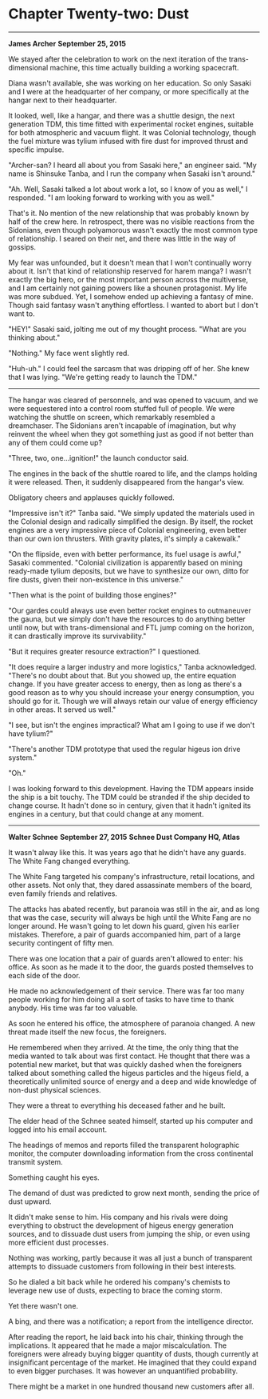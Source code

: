 # **Chapter Twenty-two: Dust**

***
**James Archer**
**September 25, 2015**

We stayed after the celebration to work on the next iteration of the trans-dimensional machine, this time actually building a working spacecraft.

Diana wasn't available, she was working on her education. So only Sasaki and I were at the headquarter of her company, or more specifically at the hangar next to their headquarter.

It looked, well, like a hangar, and there was a shuttle design, the next generation TDM, this time fitted with experimental rocket engines, suitable for both atmospheric and vacuum flight. It was Colonial technology, though the fuel mixture was tylium infused with fire dust for improved thrust and specific impulse.

"Archer-san? I heard all about you from Sasaki here," an engineer said. "My name is
Shinsuke Tanba, and I run the company when Sasaki isn't around."

"Ah. Well, Sasaki talked a lot about work a lot, so I know of you as well," I responded. "I am looking forward to working with you as well."

That's it. No mention of the new relationship that was probably known by half of the crew here. In retrospect, there was no visible reactions from the Sidonians, even though polyamorous wasn't exactly the most common type of relationship. I seared on their net, and there was little in the way of gossips.

My fear was unfounded, but it doesn't mean that I won't continually worry about it. Isn't that kind of relationship reserved for harem manga? I wasn't exactly the big hero, or the most important person across the multiverse, and I am certainly not gaining powers like a shounen protagonist. My life was more subdued. Yet, I somehow ended up achieving a fantasy of mine. Though said fantasy wasn't anything effortless. I wanted to abort but I don't want to.

"HEY!" Sasaki said, jolting me out of my thought process. "What are you thinking about."

"Nothing." My face went slightly red.

"Huh-uh." I could feel the sarcasm that was dripping off of her. She knew that I was lying. "We're getting ready to launch the TDM."

***

The hangar was cleared of personnels, and was opened to vacuum, and we were sequestered into a control room stuffed full of people. We were watching the shuttle on screen, which remarkably resembled a dreamchaser. The Sidonians aren't incapable of imagination, but why reinvent the wheel when they got something just as good if not better than any of them could come up?

"Three, two, one...ignition!" the launch conductor said.

The engines in the back of the shuttle roared to life, and the clamps holding it were released. Then, it suddenly disappeared from the hangar's view.

Obligatory cheers and applauses quickly followed.

"Impressive isn't it?" Tanba said. "We simply updated the materials used in the Colonial design and radically simplified the design. By itself, the rocket engines are a very impressive piece of Colonial engineering, even better than our own ion thrusters. With gravity plates, it's simply a cakewalk."

"On the flipside, even with better performance, its fuel usage is awful," Sasaki commented. "Colonial civilization is apparently based on mining ready-made tylium deposits, but we have to synthesize our own, ditto for fire dusts, given their non-existence in this universe."

"Then what is the point of building those engines?"

"Our gardes could always use even better rocket engines to outmaneuver the gauna, but we simply don't have the resources to do anything better until now, but with trans-dimensional and FTL jump coming on the horizon, it can drastically improve its survivability."

"But it requires greater resource extraction?" I questioned.

"It does require a larger industry and more logistics," Tanba acknowledged. "There's no doubt about that. But you showed up, the entire equation change. If you have greater access to energy, then as long as there's a good reason as to why you should increase your energy consumption, you should go for it. Though we will always retain our value of energy efficiency in other areas. It served us well."

"I see, but isn't the engines impractical? What am I going to use if we don't have tylium?"

"There's another TDM prototype that used the regular higeus ion drive system."

"Oh."

I was looking forward to this development. Having the TDM appears inside the ship is a bit touchy. The TDM could be stranded if the ship decided to change course. It hadn't done so in century, given that it hadn't ignited its engines in a century, but that could change at any moment.

***
**Walter Schnee**
**September 27, 2015**
**Schnee Dust Company HQ, Atlas**

It wasn't alway like this. It was years ago that he didn't have any guards. The White Fang changed everything.

The White Fang targeted his company's infrastructure, retail locations, and other assets. Not only that, they dared assassinate members of the board, even family friends and relatives.

The attacks has abated recently, but paranoia was still in the air, and as long that was the case, security will always be high until the White Fang are no longer around. He wasn't going to let down his guard, given his earlier mistakes. Therefore, a pair of guards accompanied him, part of a large security contingent of fifty men.

There was one location that a pair of guards aren't allowed to enter: his office. As soon as he made it to the door, the guards posted themselves to each side of the door.

He made no acknowledgement of their service. There was far too many people working for him doing all a sort of tasks to have time to thank anybody. His time was far too valuable.

As soon he entered his office, the atmosphere of paranoia changed. A new threat made itself the new focus, the foreigners.

He remembered when they arrived. At the time, the only thing that the media wanted to talk about was first contact. He thought that there was a potential new market, but that was quickly dashed when the foreigners talked about something called the higeus particles and the higeus field, a theoretically unlimited source of energy and a deep and wide knowledge of non-dust physical sciences.

They were a threat to everything his deceased father and he built.

The elder head of the Schnee seated himself, started up his computer and logged into his email account.

The headings of memos and reports filled the transparent holographic monitor, the computer downloading information from the cross continental transmit system.

Something caught his eyes.

The demand of dust was predicted to grow next month, sending the price of dust upward.

It didn't make sense to him. His company and his rivals were doing everything to obstruct the development of higeus energy generation sources, and to dissuade dust users from jumping the ship, or even using more efficient dust processes.

Nothing was working, partly because it was all just a bunch of transparent attempts to dissuade customers from following in their best interests.

So he dialed a bit back while he ordered his company's chemists to leverage new use of dusts, expecting to brace the coming storm.

Yet there wasn't one.

A bing, and there was a notification; a report from the intelligence director.

After reading the report, he laid back into his chair, thinking through the implications.
It appeared that he made a major miscalculation. The foreigners were already buying bigger quantity of dusts, though currently at insignificant percentage of the market. He imagined that they could expand to even bigger purchases. It was however an unquantified probability.

There might be a market in one hundred thousand new customers after all.
